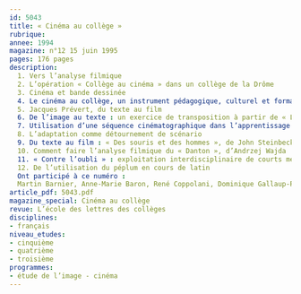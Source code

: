 ```yaml
---
id: 5043
title: « Cinéma au collège »
rubrique: 
annee: 1994
magazine: n°12 15 juin 1995
pages: 176 pages
description: 
  1. Vers l’analyse filmique
  2. L’opération « Collège au cinéma » dans un collège de la Drôme
  3. Cinéma et bande dessinée
  4. Le cinéma au collège, un instrument pédagogique, culturel et formateur : « Les Visiteurs du soir », de Marcel Carné
  5. Jacques Prévert, du texte au film
  6. De l’image au texte : un exercice de transposition à partir de « L’Ours », de Jean-Jacques Annaud
  7. Utilisation d’une séquence cinématographique dans l’apprentissage d’un paramètre narratif : la focalisation
  8. L’adaptation comme détournement de scénario
  9. Du texte au film : « Des souris et des hommes », de John Steinbeck
  10. Comment faire l’analyse filmique du « Danton », d’Andrzej Wajda
  11. « Contre l’oubli » : exploitation interdisciplinaire de courts métrages d’Amnesty international
  12. De l’utilisation du péplum en cours de latin
  Ont participé à ce numéro :
  Martin Barnier, Anne-Marie Baron, René Coppolani, Dominique Gallaup-Pertusa, Jeanine Hugodot, Jean Perlein, Bruno Rémy, Béatrice Roussel, Daniel Salles, Michel Thiébaut et Francis Vanoye
article_pdf: 5043.pdf
magazine_special: Cinéma au collège
revue: L’école des lettres des collèges
disciplines:
- français
niveau_etudes:
- cinquième
- quatrième
- troisième
programmes:
- étude de l’image - cinéma
---
```


